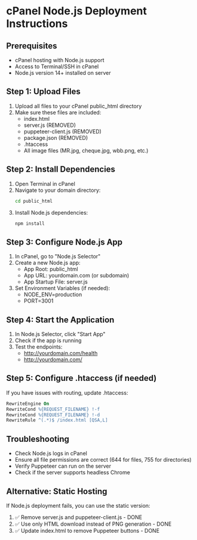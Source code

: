 # cPanel Node.js Deployment Instructions

## Prerequisites
- cPanel hosting with Node.js support
- Access to Terminal/SSH in cPanel
- Node.js version 14+ installed on server

## Step 1: Upload Files
1. Upload all files to your cPanel public_html directory
2. Make sure these files are included:
   - index.html
   - server.js (REMOVED)
   - puppeteer-client.js (REMOVED)
   - package.json (REMOVED)
   - .htaccess
   - All image files (MR.jpg, cheque.jpg, wbb.png, etc.)

## Step 2: Install Dependencies
1. Open Terminal in cPanel
2. Navigate to your domain directory:
   ```bash
   cd public_html
   ```
3. Install Node.js dependencies:
   ```bash
   npm install
   ```

## Step 3: Configure Node.js App
1. In cPanel, go to "Node.js Selector"
2. Create a new Node.js app:
   - App Root: public_html
   - App URL: yourdomain.com (or subdomain)
   - App Startup File: server.js
3. Set Environment Variables (if needed):
   - NODE_ENV=production
   - PORT=3001

## Step 4: Start the Application
1. In Node.js Selector, click "Start App"
2. Check if the app is running
3. Test the endpoints:
   - http://yourdomain.com/health
   - http://yourdomain.com/

## Step 5: Configure .htaccess (if needed)
If you have issues with routing, update .htaccess:
```apache
RewriteEngine On
RewriteCond %{REQUEST_FILENAME} !-f
RewriteCond %{REQUEST_FILENAME} !-d
RewriteRule ^(.*)$ /index.html [QSA,L]
```

## Troubleshooting
- Check Node.js logs in cPanel
- Ensure all file permissions are correct (644 for files, 755 for directories)
- Verify Puppeteer can run on the server
- Check if the server supports headless Chrome

## Alternative: Static Hosting
If Node.js deployment fails, you can use the static version:
1. ✅ Remove server.js and puppeteer-client.js - DONE
2. ✅ Use only HTML download instead of PNG generation - DONE
3. ✅ Update index.html to remove Puppeteer buttons - DONE
